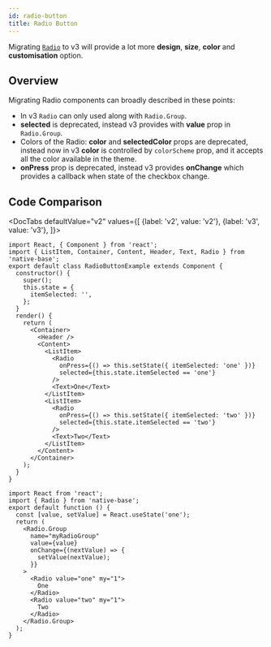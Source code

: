 ```yaml
---
id: radio-button
title: Radio Button
---
```





Migrating [`Radio`](radio.md) to v3 will provide a lot more **design**, **size**, **color** and **customisation** option.

## Overview

Migrating Radio components can broadly described in these points:

- In v3 `Radio` can only used along with `Radio.Group`.
- **selected** is deprecated, instead v3 provides with **value** prop in `Radio.Group`.
- Colors of the Radio:
  **color** and **selectedColor** props are deprecated, instead now in v3 **color** is controlled by `colorScheme` prop, and it accepts all the color available in the theme.
- **onPress** prop is deprecated, instead v3 provides **onChange** which provides a callback when state of the checkbox change.

## Code Comparison

<DocTabs
defaultValue="v2"
values={[
{label: 'v2', value: 'v2'},
{label: 'v3', value: 'v3'},
]}>
<DocTabItem value="v2">

```tsx
import React, { Component } from 'react';
import { ListItem, Container, Content, Header, Text, Radio } from 'native-base';
export default class RadioButtonExample extends Component {
  constructor() {
    super();
    this.state = {
      itemSelected: '',
    };
  }
  render() {
    return (
      <Container>
        <Header />
        <Content>
          <ListItem>
            <Radio
              onPress={() => this.setState({ itemSelected: 'one' })}
              selected={this.state.itemSelected == 'one'}
            />
            <Text>One</Text>
          </ListItem>
          <ListItem>
            <Radio
              onPress={() => this.setState({ itemSelected: 'two' })}
              selected={this.state.itemSelected == 'two'}
            />
            <Text>Two</Text>
          </ListItem>
        </Content>
      </Container>
    );
  }
}
```

</DocTabItem>
<DocTabItem value="v3">

```tsx
import React from 'react';
import { Radio } from 'native-base';
export default function () {
  const [value, setValue] = React.useState('one');
  return (
    <Radio.Group
      name="myRadioGroup"
      value={value}
      onChange={(nextValue) => {
        setValue(nextValue);
      }}
    >
      <Radio value="one" my="1">
        One
      </Radio>
      <Radio value="two" my="1">
        Two
      </Radio>
    </Radio.Group>
  );
}
```

</DocTabItem>
</DocTabs>

